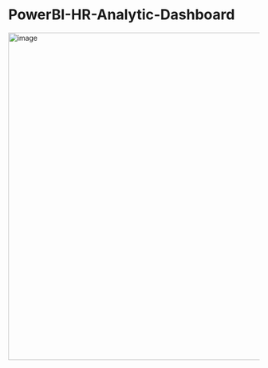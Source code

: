# PowerBI-HR-Analytic-Dashboard
<img width="655" alt="image" src="https://github.com/user-attachments/assets/b4164cc1-a045-41d4-98ba-bc874b4aca60">
